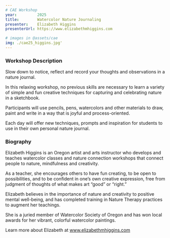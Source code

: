 ```yaml
---
# CAE Workshop
year:         2025
title:        Watercolor Nature Journaling
presenter:    Elizabeth Higgins
presenterUrl: https://www.elizabethmhiggins.com

# images in @assets/cae
img: ./cae25_higgins.jpg'
---
```


### Workshop Description

Slow down to notice, reflect and record your thoughts and observations in a nature journal.  

In this relaxing workshop, no previous skills are necessary to learn a variety of simple 
and fun creative techniques for capturing and celebrating nature in a sketchbook.  

Participants will use pencils, pens, watercolors and other materials to draw, 
paint and write in a way that is joyful and process-oriented.  

Each day will offer new techniques, prompts and inspiration for students to use 
in their own personal nature journal.

### Biography

Elizabeth Higgins is an Oregon artist and arts instructor who 
develops and teaches watercolor classes and nature connection 
workshops that connect people to nature, mindfulness and creativity.  

As a teacher, she encourages others to have fun creating, to be 
open to possibilities, and to be confident in one’s own creative expression, 
free from judgment of thoughts of what makes art “good” or “right.”  

Elizabeth believes in the importance of nature and creativity to positive 
mental well-being, and has completed training in Nature Therapy practices 
to augment her teachings.  

She is a juried member of Watercolor Society of Oregon and has won local 
awards for her vibrant, colorful watercolor paintings.  

Learn more about Elizabeth at www.elizabethmhiggins.com

</Layout>